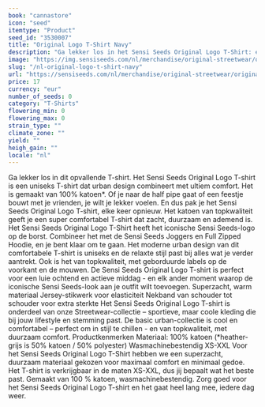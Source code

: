 ```yaml
---
book: "cannastore"
icon: "seed"
itemtype: "Product"
seed_id: "3530007"
title: "Original Logo T-Shirt Navy"
description: "Ga lekker los in het Sensi Seeds Original Logo T-Shirt: een uniseks T-shirt dat urban design combineert met ultiem comfort. Koop nu online!"
image: "https://img.sensiseeds.com/nl/merchandise/original-streetwear/original-logo-t-shirt-navy-image.png"
slug: "/nl-original-logo-t-shirt-navy"
url: "https://sensiseeds.com/nl/merchandise/original-streetwear/original-logo-t-shirt-navy?a_aid=cannastore"
price: 17
currency: "eur"
number_of_seeds: 0
category: "T-Shirts"
flowering_min: 0
flowering_max: 0
strain_type: ""
climate_zone: ""
yield: ""
heigh_gain: ""
locale: "nl"
---
```

Ga lekker los in dit opvallende T-shirt. Het Sensi Seeds Original Logo T-shirt is een uniseks T-shirt dat urban design combineert met ultiem comfort. Het is gemaakt van 100% katoen*. Of je naar de half pipe gaat of een feestje bouwt met je vrienden, je wilt je lekker voelen. En dus pak je het Sensi Seeds Original Logo T-shirt, elke keer opnieuw. Het katoen van topkwaliteit geeft je een super comfortabel T-shirt dat zacht, duurzaam en ademend is. Het Sensi Seeds Original Logo T-Shirt heeft het iconische Sensi Seeds-logo op de borst. Combineer het met de Sensi Seeds Joggers en Full Zipped Hoodie, en je bent klaar om te gaan. Het moderne urban design van dit comfortabele T-shirt is uniseks en de relaxte stijl past bij alles wat je verder aantrekt. Ook is het van topkwaliteit, met geborduurde labels op de voorkant en de mouwen. De Sensi Seeds Original Logo T-shirt is perfect voor een luie ochtend en actieve middag - en elk ander moment waarop de iconische Sensi Seeds-look aan je outfit wilt toevoegen. Superzacht, warm materiaal Jersey-stikwerk voor elasticiteit Nekband van schouder tot schouder voor extra sterkte Het Sensi Seeds Original Logo T-shirt is onderdeel van onze Streetwear-collectie – sportieve, maar coole kleding die bij jouw lifestyle en stemming past. De basic urban-collectie is cool en comfortabel – perfect om in stijl te chillen - en van topkwaliteit, met duurzaam comfort. Productkenmerken Materiaal: 100% katoen (*heather-grijs is 50% katoen / 50% polyester) Wasmachinebestendig XS-XXL Voor het Sensi Seeds Original Logo T-Shirt hebben we een superzacht, duurzaam materiaal gekozen voor maximaal comfort en minimaal gedoe. Het T-shirt is verkrijgbaar in de maten XS-XXL, dus jij bepaalt wat het beste past. Gemaakt van 100 % katoen, wasmachinebestendig. Zorg goed voor het Sensi Seeds Original Logo T-shirt en het gaat heel lang mee, iedere dag weer.
